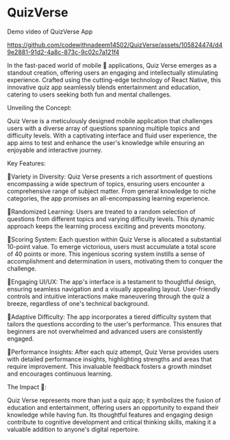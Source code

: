 # QuizVerse



Demo video of QuizVerse App

https://github.com/codewithnadeem14502/QuizVerse/assets/105824474/d49e2881-91d2-4a8c-873c-9c02c7a121f4






In the fast-paced world of mobile 📱 applications, Quiz Verse emerges as a standout creation, offering users an engaging and intellectually stimulating experience. Crafted using the cutting-edge technology of React Native, this innovative quiz app seamlessly blends entertainment and education, catering to users seeking both fun and mental challenges.



Unveiling the Concept:



Quiz Verse is a meticulously designed mobile application that challenges users with a diverse array of questions spanning multiple topics and difficulty levels. With a captivating interface and fluid user experience, the app aims to test and enhance the user's knowledge while ensuring an enjoyable and interactive journey.







Key Features:



📍Variety in Diversity: Quiz Verse presents a rich assortment of questions encompassing a wide spectrum of topics, ensuring users encounter a comprehensive range of subject matter. From general knowledge to niche categories, the app promises an all-encompassing learning experience.



📍Randomized Learning: Users are treated to a random selection of questions from different topics and varying difficulty levels. This dynamic approach keeps the learning process exciting and prevents monotony.



📍Scoring System: Each question within Quiz Verse is allocated a substantial 10-point value. To emerge victorious, users must accumulate a total score of 40 points or more. This ingenious scoring system instills a sense of accomplishment and determination in users, motivating them to conquer the challenge.



📍Engaging UI/UX: The app's interface is a testament to thoughtful design, ensuring seamless navigation and a visually appealing layout. User-friendly controls and intuitive interactions make maneuvering through the quiz a breeze, regardless of one's technical background.



📍Adaptive Difficulty: The app incorporates a tiered difficulty system that tailors the questions according to the user's performance. This ensures that beginners are not overwhelmed and advanced users are consistently engaged.



📍Performance Insights: After each quiz attempt, Quiz Verse provides users with detailed performance insights, highlighting strengths and areas that require improvement. This invaluable feedback fosters a growth mindset and encourages continuous learning.





The Impact 💪:



Quiz Verse represents more than just a quiz app; it symbolizes the fusion of education and entertainment, offering users an opportunity to expand their knowledge while having fun. Its thoughtful features and engaging design contribute to cognitive development and critical thinking skills, making it a valuable addition to anyone's digital repertoire.
